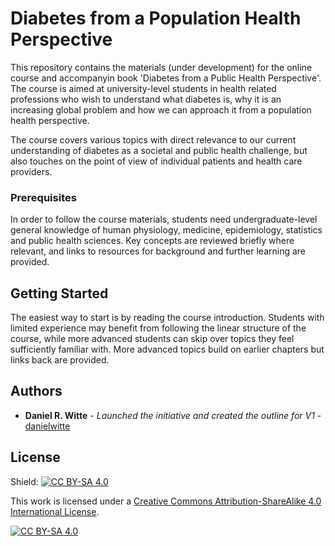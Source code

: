# Diabetes from a Population Health Perspective
This repository contains the materials (under development) for the online course and accompanyin book 'Diabetes from a Public Health Perspective'.
The course is aimed at university-level students in health related professions who wish to understand what diabetes is, why it is an increasing global problem and how we can approach it from a population health perspective.

The course covers various topics with direct relevance to our current understanding of diabetes as a societal and public health challenge, but also touches on the point of view of individual patients and health care providers.

### Prerequisites
In order to follow the course materials, students need undergraduate-level general knowledge of human physiology, medicine, epidemiology, statistics and public health sciences. Key concepts are reviewed briefly where relevant, and links to resources for background and further learning are provided.

## Getting Started
The easiest way to start is by reading the course introduction. Students with limited experience may benefit from following the linear structure of the course, while more advanced students can skip over topics they feel sufficiently familiar with. More advanced topics build on earlier chapters but links back are provided.

## Authors
  - **Daniel R. Witte** - *Launched the initiative and created the outline for V1* -
    [danielwitte](https://github.com/danielwitte)

## License
Shield: [![CC BY-SA 4.0][cc-by-sa-shield]][cc-by-sa]

This work is licensed under a
[Creative Commons Attribution-ShareAlike 4.0 International License][cc-by-sa].

[![CC BY-SA 4.0][cc-by-sa-image]][cc-by-sa]

[cc-by-sa]: http://creativecommons.org/licenses/by-sa/4.0/
[cc-by-sa-image]: https://licensebuttons.net/l/by-sa/4.0/88x31.png
[cc-by-sa-shield]: https://img.shields.io/badge/License-CC%20BY--SA%204.0-lightgrey.svg
